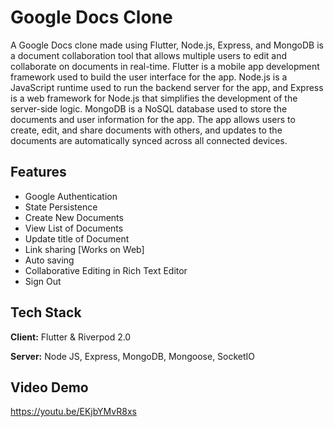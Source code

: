 
# Google Docs Clone

A Google Docs clone made using Flutter, Node.js, Express, and MongoDB is a document collaboration tool that allows multiple 
users to edit and collaborate on documents in real-time. 
Flutter is a mobile app development framework used to build
the user interface for the app. Node.js is a JavaScript 
runtime used to run the backend server for the app, and 
Express is a web framework for Node.js that simplifies the 
development of the server-side logic. MongoDB is a NoSQL database 
used to store the documents and user information for the app. 
The app allows users to create, edit, and share documents with 
others, and updates to the documents are automatically synced 
across all connected devices.
## Features

- Google Authentication
- State Persistence
- Create New Documents
- View List of Documents
- Update title of Document
- Link sharing [Works on Web]
- Auto saving
- Collaborative Editing in Rich Text Editor
- Sign Out

## Tech Stack

**Client:** Flutter & Riverpod 2.0

**Server:** Node JS, Express, MongoDB, Mongoose, SocketIO


## Video Demo

https://youtu.be/EKjbYMvR8xs

